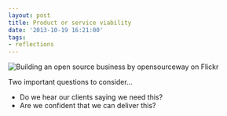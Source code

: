 ```yaml
---
layout: post
title: Product or service viability
date: '2013-10-19 16:21:00'
tags:
- reflections
---
```


![Building an open source business by opensourceway on Flickr](https://lh3.googleusercontent.com/5nxryPkAySqgLb1N8Pyr1d7Tdi0q3-uWXu0sRWU8Y-3tt-4TaSpLaFWMx0M-UgUEsCgqPKIDFDhPHhJhuPrFqcAOIarCUbVgMq7IG3YHDtLONcMQW0q44g4S8Qh7r3PheHFLJxdtpdIP57s08e2IPvqG9q7bF3B6eU7VzLAJ6VTA8UnlgTopuVVidUhBTPk3fEnl-Q4ef3Scxi-aDWSmtOX9xnnPcISTsBqjsDrG_8sf1zUiIKKGLbEL0Ab8LrKps3TVcU60lORhzcp3tG85SuPD3tEdrVTo1FJhQlcvc70TD9NW1txmJIv9UZHl4Brm9fOWZZcUnepSJdAqUgXo5pEgUAgbjfiknQPDxuX_Nvu79GTFj39kReMkIKbgWy6yIF3TfiJCP4Y2b93FaC99xaHLzPTjMZNPggXdEPb4o6sMrU4SHb1mV8BULijiz7y3bEFmA2pvHRdbOX9_T6cB8akLLAjTV7DhgbYZbuY5h3DAvUrEu55Eiym3RGjzPbWQEWC79h4pWfZnCVb9f-wGchDqp2BEwcUtBa5AOYvwJFf2hsx4G_4IQN4GZHJ7ydtXmhJRPwcgkLtu-M5WJ_aM4513kIYMWi-9ojeLP6sdUqT_F_pPVZSaUw=w500-h281-no)

Two important questions to consider...

*   Do we hear our clients saying we need this?
*   Are we confident that we can deliver this?